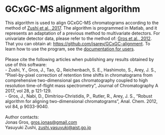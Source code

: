# GCxGC-MS alignment algorithm
This algorithm is used to align GCxGC-MS chromatograms according to the method of 
<a href="http://www.sciencedirect.com/science/article/pii/S002196731730804X">Zushi et al., 2017</a>. The algorithm
is programmed in Matlab, and it represents an adaptation of a previous method to multivariate detectors. For univariate detector data, please refer to the method of:
<a href="http://pubs.acs.org/doi/abs/10.1021/ac301367s">Gros et al., 2012</a>. That you can obtain at: <a href="https://github.com/jsarey/GCxGC-alignment/">https://github.com/jsarey/GCxGC-alignment</a>.
To learn how to use the program, see the 
<a href="https://github.com/GCxGC/GCxGC-MS-alignment/raw/master/Documentation%20for%20users.pdf">documentation for users</a>.
<br><br>Please cite the following articles when publishing any results obtained by use of this software:
<br>- Zushi, Y., Gros, J., Tao, Q., Reichenbach, S. E., Hashimoto, S., Arey, J. S., “Pixel-by-pixel correction of retention time shifts in chromatograms from comprehensive two-dimensional gas chromatography coupled to high resolution time-of-flight mass spectrometry”, Journal of Chromatography A 2017, vol 28, p 121-129.
<br>- Gros, J., Nabi, D., Dimitriou-Christidis, P., Rutler, R., Arey, J. S., “Robust algorithm for 
aligning two-dimensional chromatograms”, Anal. Chem. 2012, vol 84, p 9033-9040.
<br><br> Author contacts:
<br>Jonas Gros, gros.jonas@gmail.com
<br>Yasuyuki Zushi, zushi.yasuyuki@aist.go.jp
